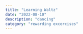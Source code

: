 ```yaml
---
title: "Learning Waltz"
date: "2022-08-10"
description: "dancing"
category: "rewarding excercises"
---
```

